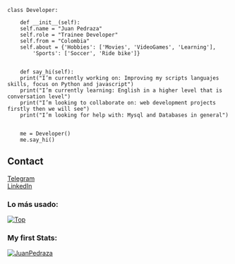 ```
class Developer:
    
    def __init__(self):
    self.name = "Juan Pedraza"
    self.role = "Trainee Developer"
    self.from = "Colombia"
    self.about = {'Hobbies': ['Movies', 'VideoGames', 'Learning'],
        'Sports': ['Soccer', 'Ride bike']}

    
    def say_hi(self):
    print("I’m currently working on: Improving my scripts languajes skills, focus on Python and javascript")
    print("I’m currently learning: English in a higher level that is conversation level")
    print("I’m looking to collaborate on: web development projects firstly then we will see")
    print("I’m looking for help with: Mysql and Databases in general")


    me = Developer()
    me.say_hi()

```

## Contact
[Telegram](https://t.me/Juan_pedraza)  
[LinkedIn](https://www.linkedin.com/in/juan-pedraza/)

### Lo más usado:

[![Top](https://github-readme-stats.vercel.app/api/top-langs/?username=JuanPedraza&layout=compact)](https://github.com/anuraghazra/github-readme-stats)

### My first Stats:

[![JuanPedraza](https://github-readme-stats.vercel.app/api?username=JuanPedraza)](https://github.com/anuraghazra/github-readme-stats)
